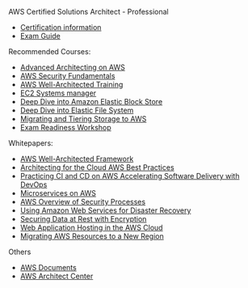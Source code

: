 AWS Certified Solutions Architect - Professional

-   [Certification information](https://aws.amazon.com/certification/certified-solutions-architect-professional/)
-  [Exam Guide](https://d1.awsstatic.com/training-and-certification/docs-sa-pro/AWS%20Certified%20Solutions%20Architect-Professional_Exam%20Guide.pdf)

Recommended Courses:

-   [Advanced Architecting on AWS](https://aws.amazon.com/training/course-descriptions/advanced-architecting/)
-   [AWS Security Fundamentals](https://aws.amazon.com/training/course-descriptions/security-fundamentals/)
-   [AWS Well-Architected Training](https://www.aws.training/learningobject/curriculum?id=12049)
-   [EC2 Systems manager](https://www.aws.training/learningobject/curriculum?id=13830)
-   [Deep Dive into Amazon Elastic Block Store](https://www.aws.training/learningobject/wbc?id=16362)
-   [Deep Dive into Elastic File System](https://www.aws.training/learningobject/curriculum?id=25384)
-   [Migrating and Tiering Storage to AWS](https://www.aws.training/learningobject/wbc?id=16368)
-   [Exam Readiness Workshop](https://www.aws.training/learningobject/wbc?id=34737)



Whitepapers:

-   [AWS Well-Architected Framework](https://d1.awsstatic.com/whitepapers/architecture/AWS_Well-Architected_Framework.pdf)
-   [Architecting for the Cloud AWS Best Practices](https://d1.awsstatic.com/whitepapers/AWS_Cloud_Best_Practices.pdf)
-   [Practicing CI and CD on AWS Accelerating Software Delivery with DevOps](https://d1.awsstatic.com/whitepapers/DevOps/practicing-continuous-integration-continuous-delivery-on-AWS.pdf) 
-   [Microservices on AWS](https://d1.awsstatic.com/whitepapers/microservices-on-aws.pdf)
-   [AWS Overview of Security Processes](https://d1.awsstatic.com/whitepapers/Security/AWS_Security_Whitepaper.pdf)
-   [Using Amazon Web Services for Disaster Recovery](https://d1.awsstatic.com/whitepapers/aws-disaster-recovery.pdf)
-   [Securing Data at Rest with Encryption](http://d0.awsstatic.com/whitepapers/AWS_Securing_Data_at_Rest_with_Encryption.pdf)
-   [Web Application Hosting in the AWS Cloud](https://d0.awsstatic.com/whitepapers/aws-web-hosting-best-practices.pdf)
-   [Migrating AWS Resources to a New Region](http://d0.awsstatic.com/whitepapers/aws-migrate-resources-to-new-region.pdf)

Others

-   [AWS Documents](https://docs.aws.amazon.com/)
-   [AWS Architect Center](https://aws.amazon.com/architecture/)
